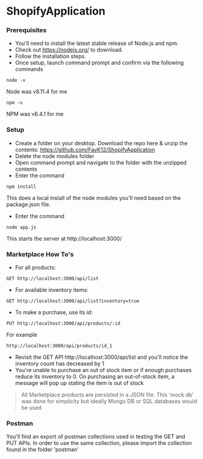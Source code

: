 # ShopifyApplication

### Prerequisites
* You'll need to install the latest stable release of Node.js and npm. 
* Check out https://nodejs.org/ to download. 
* Follow the installation steps.
* Once setup, launch command prompt and confirm via the following commands
```
node -v 
```
Node was v8.11.4 for me 
```
npm -v 
``` 
NPM was v6.4.1 for me

### Setup
* Create a folder on your desktop. Download the repo here & unzip the contents: https://github.com/FayK12/ShopifyApplication
* Delete the node modules folder
* Open command prompt and navigate to the folder with the unzipped contents
* Enter the command 
```
npm install
```
This does a local install of the node modules you'll need based on the package.json file.

* Enter the command 
```
node app.js
```
This starts the server at http://localhost:3000/

### Marketplace How To's
* For all products:
```
GET http://localhost:3000/api/list
```
* For available inventory items:
```
GET http://localhost:3000/api/list?inventory=true
```
* To make a purchase, use its id: 
```
PUT http://localhost:3000/api/products/:id
```
For example
```
http://localhost:3000/api/products/id_1
```

* Revisit the GET API http://localhost:3000/api/list and you'll notice the inventory count has decreased by 1
* You're unable to purchase an out of stock item or if enough purchases reduce its inventory to 0. On purchasing an out-of-stock item, a message will pop up stating the item is out of stock
> All Marketplace products are persisted in a JSON file. This 'mock db' was done for simplicity but ideally Mongo DB or SQL databases would be used 

### Postman

You'll find an export of postman collections used in testing the GET and PUT APIs. In order to use the same collection, please import the collection found in the folder 'postman'
